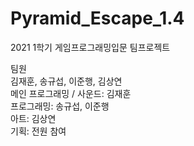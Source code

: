 # Pyramid_Escape_1.4
 
 2021 1학기 게임프로그래밍입문 팀프로젝트 <br/>

팀원 <br/>
김재훈, 송규섭, 이준행, 김상연 <br/>
메인 프로그래밍 / 사운드: 김재훈 <br/>
프로그래밍: 송규섭, 이준행 <br/>
아트: 김상연 <br/>
기획: 전원 참여
